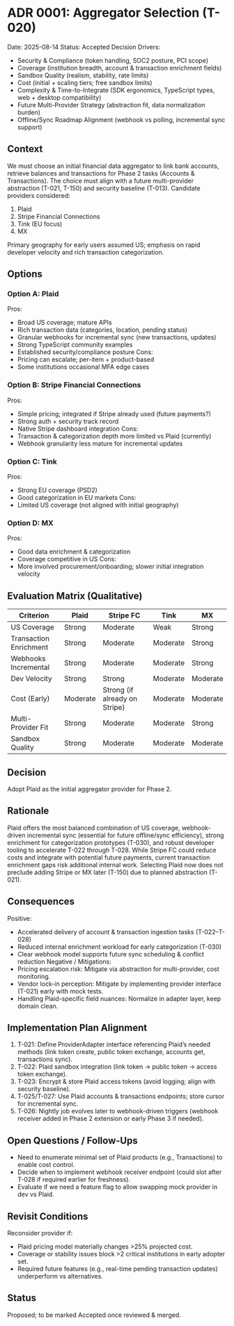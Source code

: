 # ADR 0001: Aggregator Selection (T-020)

Date: 2025-08-14
Status: Accepted
Decision Drivers:

- Security & Compliance (token handling, SOC2 posture, PCI scope)
- Coverage (institution breadth, account & transaction enrichment fields)
- Sandbox Quality (realism, stability, rate limits)
- Cost (initial + scaling tiers; free sandbox limits)
- Complexity & Time-to-Integrate (SDK ergonomics, TypeScript types, web + desktop compatibility)
- Future Multi-Provider Strategy (abstraction fit, data normalization burden)
- Offline/Sync Roadmap Alignment (webhook vs polling, incremental sync support)

## Context

We must choose an initial financial data aggregator to link bank accounts, retrieve balances and transactions for Phase 2 tasks (Accounts & Transactions). The choice must align with a future multi-provider abstraction (T-021, T-150) and security baseline (T-013). Candidate providers considered:

1. Plaid
2. Stripe Financial Connections
3. Tink (EU focus)
4. MX

Primary geography for early users assumed US; emphasis on rapid developer velocity and rich transaction categorization.

## Options

### Option A: Plaid

Pros:

- Broad US coverage; mature APIs
- Rich transaction data (categories, location, pending status)
- Granular webhooks for incremental sync (new transactions, updates)
- Strong TypeScript community examples
- Established security/compliance posture
  Cons:
- Pricing can escalate; per-item + product-based
- Some institutions occasional MFA edge cases

### Option B: Stripe Financial Connections

Pros:

- Simple pricing; integrated if Stripe already used (future payments?)
- Strong auth + security track record
- Native Stripe dashboard integration
  Cons:
- Transaction & categorization depth more limited vs Plaid (currently)
- Webhook granularity less mature for incremental updates

### Option C: Tink

Pros:

- Strong EU coverage (PSD2)
- Good categorization in EU markets
  Cons:
- Limited US coverage (not aligned with initial geography)

### Option D: MX

Pros:

- Good data enrichment & categorization
- Coverage competitive in US
  Cons:
- More involved procurement/onboarding; slower initial integration velocity

## Evaluation Matrix (Qualitative)

| Criterion              | Plaid    | Stripe FC                     | Tink     | MX       |
| ---------------------- | -------- | ----------------------------- | -------- | -------- |
| US Coverage            | Strong   | Moderate                      | Weak     | Strong   |
| Transaction Enrichment | Strong   | Moderate                      | Moderate | Strong   |
| Webhooks Incremental   | Strong   | Moderate                      | Moderate | Strong   |
| Dev Velocity           | Strong   | Strong                        | Moderate | Moderate |
| Cost (Early)           | Moderate | Strong (if already on Stripe) | Moderate | Moderate |
| Multi-Provider Fit     | Strong   | Moderate                      | Moderate | Strong   |
| Sandbox Quality        | Strong   | Moderate                      | Moderate | Moderate |

## Decision

Adopt Plaid as the initial aggregator provider for Phase 2.

## Rationale

Plaid offers the most balanced combination of US coverage, webhook-driven incremental sync (essential for future offline/sync efficiency), strong enrichment for categorization prototypes (T-030), and robust developer tooling to accelerate T-022 through T-028. While Stripe FC could reduce costs and integrate with potential future payments, current transaction enrichment gaps risk additional internal work. Selecting Plaid now does not preclude adding Stripe or MX later (T-150) due to planned abstraction (T-021).

## Consequences

Positive:

- Accelerated delivery of account & transaction ingestion tasks (T-022–T-028)
- Reduced internal enrichment workload for early categorization (T-030)
- Clear webhook model supports future sync scheduling & conflict reduction
  Negative / Mitigations:
- Pricing escalation risk: Mitigate via abstraction for multi-provider, cost monitoring.
- Vendor lock-in perception: Mitigate by implementing provider interface (T-021) early with mock tests.
- Handling Plaid-specific field nuances: Normalize in adapter layer, keep domain clean.

## Implementation Plan Alignment

1. T-021: Define ProviderAdapter interface referencing Plaid’s needed methods (link token create, public token exchange, accounts get, transactions sync).
2. T-022: Plaid sandbox integration (link token -> public token -> access token exchange).
3. T-023: Encrypt & store Plaid access tokens (avoid logging; align with security baseline).
4. T-025/T-027: Use Plaid accounts & transactions endpoints; store cursor for incremental sync.
5. T-026: Nightly job evolves later to webhook-driven triggers (webhook receiver added in Phase 2 extension or early Phase 3 if needed).

## Open Questions / Follow-Ups

- Need to enumerate minimal set of Plaid products (e.g., Transactions) to enable cost control.
- Decide when to implement webhook receiver endpoint (could slot after T-028 if required earlier for freshness).
- Evaluate if we need a feature flag to allow swapping mock provider in dev vs Plaid.

## Revisit Conditions

Reconsider provider if:

- Plaid pricing model materially changes >25% projected cost.
- Coverage or stability issues block >2 critical institutions in early adopter set.
- Required future features (e.g., real-time pending transaction updates) underperform vs alternatives.

## Status

Proposed; to be marked Accepted once reviewed & merged.
